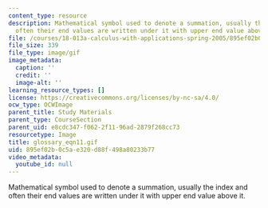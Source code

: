 ```yaml
---
content_type: resource
description: Mathematical symbol used to denote a summation, usually the index and
  often their end values are written under it with upper end value above it.
file: /courses/18-013a-calculus-with-applications-spring-2005/895ef02b0c5ae320d88f498a80233b77_glossary_eqn11.gif
file_size: 339
file_type: image/gif
image_metadata:
  caption: ''
  credit: ''
  image-alt: ''
learning_resource_types: []
license: https://creativecommons.org/licenses/by-nc-sa/4.0/
ocw_type: OCWImage
parent_title: Study Materials
parent_type: CourseSection
parent_uid: e8cdc347-f062-2f11-96ad-2879f268cc73
resourcetype: Image
title: glossary_eqn11.gif
uid: 895ef02b-0c5a-e320-d88f-498a80233b77
video_metadata:
  youtube_id: null
---
```

Mathematical symbol used to denote a summation, usually the index and often their end values are written under it with upper end value above it.